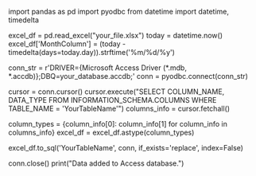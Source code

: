 import pandas as pd
import pyodbc
from datetime import datetime, timedelta

excel_df = pd.read_excel("your_file.xlsx")
today = datetime.now()
excel_df['MonthColumn'] = (today - timedelta(days=today.day)).strftime('%m/%d/%y')

conn_str = r'DRIVER={Microsoft Access Driver (*.mdb, *.accdb)};DBQ=your_database.accdb;'
conn = pyodbc.connect(conn_str)

cursor = conn.cursor()
cursor.execute("SELECT COLUMN_NAME, DATA_TYPE FROM INFORMATION_SCHEMA.COLUMNS WHERE TABLE_NAME = 'YourTableName'")
columns_info = cursor.fetchall()

column_types = {column_info[0]: column_info[1] for column_info in columns_info}
excel_df = excel_df.astype(column_types)

excel_df.to_sql('YourTableName', conn, if_exists='replace', index=False)

conn.close()
print("Data added to Access database.")
